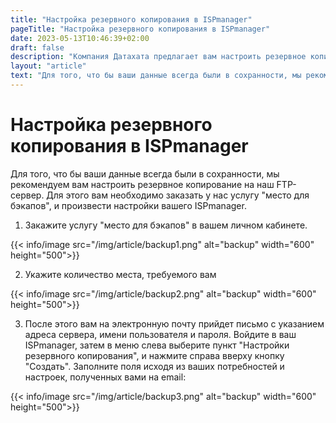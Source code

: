```yaml
---
title: "Настройка резервного копирования в ISPmanager"
pageTitle: "Настройка резервного копирования в ISPmanager"
date: 2023-05-13T10:46:39+02:00
draft: false
description: "Компания Датахата предлагает вам настроить резервное копирование на наш FTP-сервер, чтобы ваши данное всегда были в сохранности. В данной статье вы узнаете, как это сделать"
layout: "article"
text: "Для того, что бы ваши данные всегда были в сохранности, мы рекомендуем вам настроить резервное копирование на наш FTP-сервер"
---
```


# Настройка резервного копирования в ISPmanager

Для того, что бы ваши данные всегда были в сохранности, мы рекомендуем вам настроить резервное копирование на наш
FTP-сервер. Для этого вам необходимо заказать у нас услугу "место для бэкапов", и произвести настройки вашего
ISPmanager.

1. Закажите услугу "место для бэкапов" в вашем личном кабинете.

{{< info/image src="/img/article/backup1.png" alt="backup" width="600" height="500">}}

2. Укажите количество места, требуемого вам

{{< info/image src="/img/article/backup2.png" alt="backup" width="600" height="500">}}

3. После этого вам на электронную почту прийдет письмо с указанием адреса сервера, имени пользователя и пароля. Войдите
   в ваш ISPmanager, затем в меню слева выберите пункт "Настройки резервного копирования", и нажмите справа вверху
   кнопку "Создать". Заполните поля исходя из ваших потребностей и настроек, полученных вами на email:

{{< info/image src="/img/article/backup3.png" alt="backup" width="600" height="500">}}
